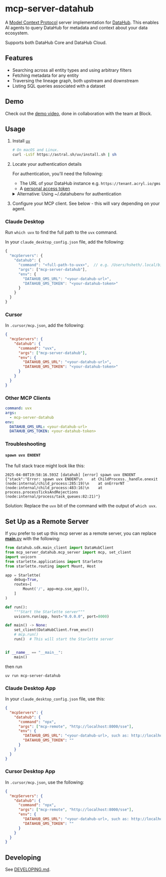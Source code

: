 # mcp-server-datahub

A [Model Context Protocol](https://modelcontextprotocol.io/) server implementation for [DataHub](https://datahubproject.io/).
This enables AI agents to query DataHub for metadata and context about your data ecosystem.

Supports both DataHub Core and DataHub Cloud.

## Features

- Searching across all entity types and using arbitrary filters
- Fetching metadata for any entity
- Traversing the lineage graph, both upstream and downstream
- Listing SQL queries associated with a dataset

## Demo

Check out the [demo video](https://youtu.be/VXRvHIZ3Eww?t=1878), done in collaboration with the team at Block.

## Usage

1. Install [`uv`](https://github.com/astral-sh/uv)

   ```bash
   # On macOS and Linux.
   curl -LsSf https://astral.sh/uv/install.sh | sh
   ```

2. Locate your authentication details

   For authentication, you'll need the following:

   - The URL of your DataHub instance e.g. `https://tenant.acryl.io/gms`
   - A [personal access token](https://datahubproject.io/docs/authentication/personal-access-tokens/)

   <details>
   <summary>Alternative: Using ~/.datahubenv for authentication</summary>

   You can also use a `~/.datahubenv` file to configure your authentication. The easiest way to create this file is to run `datahub init` and follow the prompts.

   ```bash
   uvx --from acryl-datahub datahub init
   ```

   </details>

3. Configure your MCP client. See below - this will vary depending on your agent.

### Claude Desktop

Run `which uvx` to find the full path to the `uvx` command.

In your `claude_desktop_config.json` file, add the following:

```js
{
  "mcpServers": {
    "datahub": {
      "command": "<full-path-to-uvx>",  // e.g. /Users/hsheth/.local/bin/uvx
      "args": ["mcp-server-datahub"],
      "env": {
        "DATAHUB_GMS_URL": "<your-datahub-url>",
        "DATAHUB_GMS_TOKEN": "<your-datahub-token>"
      }
    }
  }
}
```

### Cursor

In `.cursor/mcp.json`, add the following:

```json
{
  "mcpServers": {
    "datahub": {
      "command": "uvx",
      "args": ["mcp-server-datahub"],
      "env": {
        "DATAHUB_GMS_URL": "<your-datahub-url>",
        "DATAHUB_GMS_TOKEN": "<your-datahub-token>"
      }
    }
  }
}
```

### Other MCP Clients

```yaml
command: uvx
args:
  - mcp-server-datahub
env:
  DATAHUB_GMS_URL: <your-datahub-url>
  DATAHUB_GMS_TOKEN: <your-datahub-token>
```

### Troubleshooting

#### `spawn uvx ENOENT`

The full stack trace might look like this:

```
2025-04-08T19:58:16.593Z [datahub] [error] spawn uvx ENOENT {"stack":"Error: spawn uvx ENOENT\n    at ChildProcess._handle.onexit (node:internal/child_process:285:19)\n    at onErrorNT (node:internal/child_process:483:16)\n    at process.processTicksAndRejections (node:internal/process/task_queues:82:21)"}
```

Solution: Replace the `uvx` bit of the command with the output of `which uvx`.

## Set Up as a Remote Server
If you prefer to set up this mcp server as a remote server, you can replace [__main__.py](./src/mcp_server_datahub/__main__.py) with the following:
``` Python
from datahub.sdk.main_client import DataHubClient
from mcp_server_datahub.mcp_server import mcp, set_client
import uvicorn
from starlette.applications import Starlette
from starlette.routing import Mount, Host

app = Starlette(
    debug=True,
    routes=[
        Mount('/', app=mcp.sse_app()),
    ]
)

def run():
    """Start the Starlette server"""
    uvicorn.run(app, host="0.0.0.0", port=8000)

def main() -> None:
    set_client(DataHubClient.from_env())
    # mcp.run()
    run()  # This will start the Starlette server


if __name__ == "__main__":
    main()
```

then run
```
uv run mcp-server-datahub
```

### Claude Desktop App
In your `claude_desktop_config.json` file, use this:
``` json
{
  "mcpServers": {
    "datahub": {
      "command": "npx",
      "args": ["mcp-remote", "http://localhost:8000/sse"],	
      "env": {
        "DATAHUB_GMS_URL": "<your-datahub-url>, such as: http://localhost:8080",
        "DATAHUB_GMS_TOKEN": ""
      }
    }
  }
}

```

### Cursor Desktop App
In `.cursor/mcp.json`, use the following:

``` json
{
  "mcpServers": {
    "datahub": {
      "command": "npx",
      "args": ["mcp-remote", "http://localhost:8000/sse"],	
      "env": {
        "DATAHUB_GMS_URL": "<your-datahub-url>, such as: http://localhost:8080",
        "DATAHUB_GMS_TOKEN": ""
      }
    }
  }
}

```

## Developing

See [DEVELOPING.md](DEVELOPING.md).
